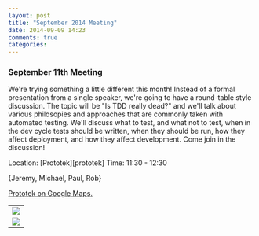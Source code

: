 ```yaml
---
layout: post
title: "September 2014 Meeting"
date: 2014-09-09 14:23
comments: true
categories: 
---
```


### September 11th Meeting

We're trying something a little different this month! Instead of a
formal presentation from a single speaker, we're going to have a
round-table style discussion.  The topic will be "Is TDD really dead?" and we'll
talk about various philosopies and approaches that are commonly taken
with automated testing. We'll discuss what to test, and what not to test, when in the dev cycle
tests should be written, when they should be run, how they affect
deployment, and how they affect development.  Come join in the
discussion!

Location: [Prototek][prototek]
Time: 11:30 - 12:30

{Jeremy, Michael, Paul, Rob}

<a href="https://www.google.com/maps/place/401+NW+10th+St/@35.478527,-97.519417,17z/data=!3m1!4b1!4m2!3m1!1s0x87b21733fd30d655:0xce3a1cd9b95c8415">Prototek on Google Maps.</a>


<table width="550" cellspacing="0" cellpadding="0">
<tr><td colspan="2"><img src="{{ root_url }}/images/sponsors/sponsor-bar.jpg" /></td></tr>
<tr><td><a href="http://www.roberthalf.com/technology/"><img src="{{ root_url }}/images/sponsors/half.jpg" /></a></td>
</tr>
</table>

